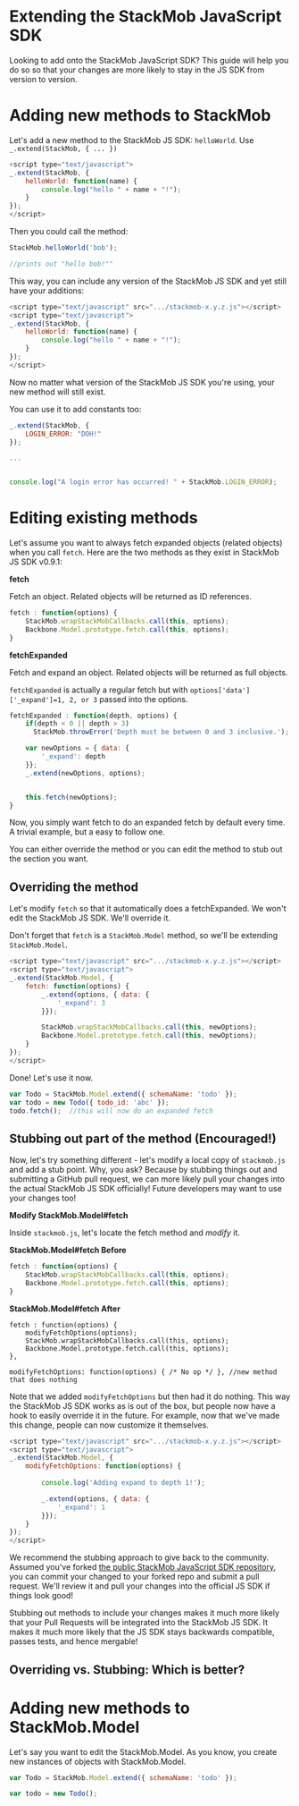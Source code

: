 # Extending the StackMob JavaScript SDK

Looking to add onto the StackMob JavaScript SDK?  This guide will help you do so so that your changes are more likely to stay in the JS SDK from version to version.

# Adding new methods to StackMob

Let's add a new method to the StackMob JS SDK: `helloWorld`.  Use `_.extend(StackMob, { ... })`

```js
<script type="text/javascript">
_.extend(StackMob, {
	helloWorld: function(name) {
		console.log("hello " + name + "!");
	}
});
</script>
```

Then you could call the method:

```js
StackMob.helloWorld('bob');

//prints out "hello bob!""
```

This way, you can include any version of the StackMob JS SDK and yet still have your additions:

```js
<script type="text/javascript" src=".../stackmob-x.y.z.js"></script>
<script type="text/javascript">
_.extend(StackMob, {
	helloWorld: function(name) {
		console.log("hello " + name + "!");
	}
});
</script>
```

Now no matter what version of the StackMob JS SDK you're using, your new method will still exist.

You can use it to add constants too:

```js
_.extend(StackMob, {
	LOGIN_ERROR: "DOH!"
});

...


console.log("A login error has occurred! " + StackMob.LOGIN_ERROR);
```

# Editing existing methods

Let's assume you want to always fetch expanded objects (related objects) when you call `fetch`.  Here are the two methods as they exist in StackMob JS SDK v0.9.1:

**fetch**

Fetch an object.  Related objects will be returned as ID references.

```js
fetch : function(options) {
	StackMob.wrapStackMobCallbacks.call(this, options);
	Backbone.Model.prototype.fetch.call(this, options);
}
```

**fetchExpanded**

Fetch and expand an object.  Related objects will be returned as full objects.  

`fetchExpanded` is actually a regular fetch but with `options['data']['_expand']=1, 2, or 3` passed into the options.

```js
fetchExpanded : function(depth, options) {
	if(depth < 0 || depth > 3)
      StackMob.throwError('Depth must be between 0 and 3 inclusive.');

    var newOptions = { data: {
    	'_expand': depth
    }};
    _.extend(newOptions, options);


    this.fetch(newOptions);
}
```

Now, you simply want fetch to do an expanded fetch by default every time.  A trivial example, but a easy to follow one.

You can either override the method or you can edit the method to stub out the section you want.

## Overriding the method

Let's modify `fetch` so that it automatically does a fetchExpanded.  We won't edit the StackMob JS SDK.  We'll override it.

<p class="alert">Don't forget that <code>fetch</code> is a <code>StackMob.Model</code> method, so we'll be extending <code>StackMob.Model</code>.</p>

```js
<script type="text/javascript" src=".../stackmob-x.y.z.js"></script>
<script type="text/javascript">
_.extend(StackMob.Model, {
	fetch: function(options) {
	    _.extend(options, { data: {
	    	'_expand': 3
	    }});

		StackMob.wrapStackMobCallbacks.call(this, newOptions);
		Backbone.Model.prototype.fetch.call(this, newOptions);
	}
});
</script>
```

Done!  Let's use it now.

```js
var Todo = StackMob.Model.extend({ schemaName: 'todo' });
var todo = new Todo({ todo_id: 'abc' });
todo.fetch();  //this will now do an expanded fetch
```

## Stubbing out part of the method (Encouraged!)

Now, let's try something different - let's modify a local copy of `stackmob.js` and add a stub point.  Why, you ask?  Because by stubbing things out and submitting a GitHub pull request, we can more likely pull your changes into the actual StackMob JS SDK officially!  Future developers may want to use your changes too!

**Modify StackMob.Model#fetch**

Inside `stackmob.js`, let's locate the fetch method and *modify* it.

**StackMob.Model#fetch Before**

```js
fetch : function(options) {
	StackMob.wrapStackMobCallbacks.call(this, options);
	Backbone.Model.prototype.fetch.call(this, options);
}
```

**StackMob.Model#fetch After**

```js,2,7
fetch : function(options) {
	modifyFetchOptions(options);
	StackMob.wrapStackMobCallbacks.call(this, options);
	Backbone.Model.prototype.fetch.call(this, options);
},

modifyFetchOptions: function(options) { /* No op */ }, //new method that does nothing
```

Note that we added `modifyFetchOptions` but then had it do nothing.  This way the StackMob JS SDK works as is out of the box, but people now have a hook to easily override it in the future.  For example, now that we've made this change, people can now customize it themselves.

```js
<script type="text/javascript" src=".../stackmob-x.y.z.js"></script>
<script type="text/javascript">
_.extend(StackMob.Model, {
	modifyFetchOptions: function(options) {
		
		console.log('Adding expand to depth 1!');

		_.extend(options, { data: {
	    	'_expand': 1
	    }});
	}
});
</script>
```

We recommend the stubbing approach to give back to the community.  Assumed you've forked <a href="https://github.com/stackmob/stackmob-js-sdk">the public StackMob JavaScript SDK repository</a>, you can commit your changed to your forked repo and submit a pull request.  We'll review it and pull your changes into the official JS SDK if things look good!

<p class="alert">Stubbing out methods to include your changes makes it much more likely that your Pull Requests will be integrated into the StackMob JS SDK.  It makes it much more likely that the JS SDK stays backwards compatible, passes tests, and hence mergable!</p>

## Overriding vs. Stubbing: Which is better?




# Adding new methods to StackMob.Model

Let's say you want to edit the StackMob.Model.  As you know, you create new instances of objects with StackMob.Model.


```js
var Todo = StackMob.Model.extend({ schemaName: 'todo' });

var todo = new Todo();
```
